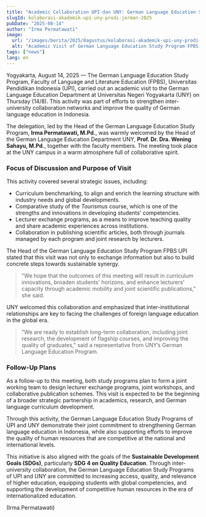 ```yaml
---
title: "Academic Collaboration UPI dan UNY: German Language Education Study Program FPBS UPI Conducts Academic Visit to UNY for Curriculum Benchmarking towards Sustainable Higher Education"
slugId: kolaborasi-akademik-upi-uny-prodi-jerman-2025
pubDate: "2025-08-14"
author: "Irma Permatawati"
image:
  url: "/images/berita/2025/8agustus/kolaborasi-akademik-upi-uny-prodi-jerman-2025.webp"
  alt: "Academic Visit of German Language Education Study Program FPBS UPI to UNY"
tags: ["news"]
lang: en
---
```


Yogyakarta, August 14, 2025 — The German Language Education Study Program, Faculty of Language and Literature Education (FPBS), Universitas Pendidikan Indonesia (UPI), carried out an academic visit to the German Language Education Department at Universitas Negeri Yogyakarta (UNY) on Thursday (14/8). This activity was part of efforts to strengthen inter-university collaboration networks and improve the quality of German language education in Indonesia.  

The delegation, led by the Head of the German Language Education Study Program, **Irma Permatawati, M.Pd.**, was warmly welcomed by the Head of the German Language Education Department UNY, **Prof. Dr. Dra. Wening Sahayu, M.Pd.**, together with the faculty members. The meeting took place at the UNY campus in a warm atmosphere full of collaborative spirit.  

### Focus of Discussion and Purpose of Visit
This activity covered several strategic issues, including:  
- Curriculum benchmarking, to align and enrich the learning structure with industry needs and global developments.  
- Comparative study of the *Tourismus* course, which is one of the strengths and innovations in developing students' competencies.  
- Lecturer exchange programs, as a means to improve teaching quality and share academic experiences across institutions.  
- Collaboration in publishing scientific articles, both through journals managed by each program and joint research by lecturers.  

The Head of the German Language Education Study Program FPBS UPI stated that this visit was not only to exchange information but also to build concrete steps towards sustainable synergy.  
> "We hope that the outcomes of this meeting will result in curriculum innovations, broaden students' horizons, and enhance lecturers' capacity through academic mobility and joint scientific publications," she said.  

UNY welcomed this collaboration and emphasized that inter-institutional relationships are key to facing the challenges of foreign language education in the global era.  
> "We are ready to establish long-term collaboration, including joint research, the development of flagship courses, and improving the quality of graduates," said a representative from UNY’s German Language Education Program.  

### Follow-Up Plans
As a follow-up to this meeting, both study programs plan to form a joint working team to design lecturer exchange programs, joint workshops, and collaborative publication schemes. This visit is expected to be the beginning of a broader strategic partnership in academics, research, and German language curriculum development.  

Through this activity, the German Language Education Study Programs of UPI and UNY demonstrate their joint commitment to strengthening German language education in Indonesia, while also supporting efforts to improve the quality of human resources that are competitive at the national and international levels.  

This initiative is also aligned with the goals of the **Sustainable Development Goals (SDGs)**, particularly **SDG 4 on Quality Education**. Through inter-university collaboration, the German Language Education Study Programs of UPI and UNY are committed to increasing access, quality, and relevance of higher education, equipping students with global competencies, and supporting the development of competitive human resources in the era of internationalized education.  

(Irma Permatawati)  
